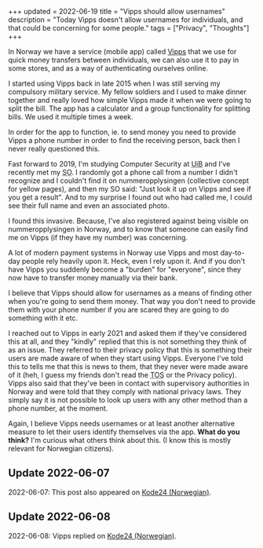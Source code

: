 +++
updated = 2022-06-19
title = "Vipps should allow usernames"
description = "Today Vipps doesn't allow usernames for individuals, and that could be concerning for some people."
tags = ["Privacy", "Thoughts"]
+++

In Norway we have a service (mobile app) called [Vipps][vipps] that we use for
quick money transfers between individuals, we can also use it to pay in some
stores, and as a way of authenticating ourselves online.

I started using Vipps back in late 2015 when I was still serving my compulsory
military service. My fellow soldiers and I used to make dinner together and
really loved how simple Vipps made it when we were going to split the bill. The
app has a calculator and a group functionality for splitting bills. We used it
multiple times a week.

In order for the app to function, ie. to send money you need to provide Vipps a
phone number in order to find the receiving person, back then I never really
questioned this.

Fast forward to 2019, I'm studying Computer Security at <abbr title="University
of Bergen">UiB</abbr> and I've recently met my
<abbr title="significant other">SO</abbr>. I randomly got a phone call from a
number I didn't recognize and I couldn't find it on nummeropplysingen
(collective concept for yellow pages), and then my SO said: "Just look it up on
Vipps and see if you get a result". And to my surprise I found out who had
called me, I could see their full name and even an associated photo.

I found this invasive. Because, I've also registered against being visible on
nummeropplysingen in Norway, and to know that someone can easily find me on
Vipps (if they have my number) was concerning.

A lot of modern payment systems in Norway use Vipps and most day-to-day people
rely heavily upon it. Heck, even I rely upon it. And if you don't have Vipps you
suddenly become a "burden" for "everyone", since they now have to transfer money
manually via their bank.

I believe that Vipps should allow for usernames as a means of finding other when
you're going to send them money. That way you don't need to provide them with
your phone number if you are scared they are going to do something with it etc.

I reached out to Vipps in early 2021 and asked them if they've considered this
at all, and they "kindly" replied that this is not something they think of as an
issue. They referred to their privacy policy that this is something their users
are made aware of when they start using Vipps. Everyone I've told this to tells
me that this is news to them, that they never were made aware of it (heh, I
guess my friends don't read the <abbr title="Terms of Service">TOS</abbr> or the
Privacy policy). Vipps also said that they've been in contact with supervisory
authorities in Norway and were told that they comply with national privacy laws.
They simply say it is not possible to look up users with any other method than a
phone number, at the moment.

Again, I believe Vipps needs usernames or at least another alternative measure
to let their users identify themselves via the app. **What do you think?** I'm
curious what others think about this. (I know this is mostly relevant for
Norwegian citizens).

## Update 2022-06-07

2022-06-07: This post also appeared on
[Kode24 (Norwegian)](https://www.kode24.no/artikkel/vipps-kan-fortsatt-avslore-hemmelige-telefonnummer-na-etterlyser-utvikler-brukernavn/76237055).

## Update 2022-06-08

2022-06-08: Vipps replied on
[Kode24 (Norwegian)](https://www.kode24.no/artikkel/vipps-jobber-med-losninger-for-anonyme-brukere-vi-har-ikke-knekt-koden-enna/76289259).

[vipps]: https://vipps.no
[kode24]:
  https://www.kode24.no/artikkel/vipps-kan-fortsatt-avslore-hemmelige-telefonnummer-na-etterlyser-utvikler-brukernavn/76237055
[kode24_answer]:
  https://www.kode24.no/artikkel/vipps-jobber-med-losninger-for-anonyme-brukere-vi-har-ikke-knekt-koden-enna/76289259
